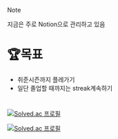 > [!NOTE]
> 지금은 주로 Notion으로 관리하고 있음

# 🏆목표

- 취준시즌까지 플레가기
- 일단 졸업할 때까지는 streak계속하기

# 

[![Solved.ac
프로필](http://mazassumnida.wtf/api/v2/generate_badge?boj=katohiro22)](https://solved.ac/{handle})

[![Solved.ac
프로필](http://mazassumnida.wtf/api/mini/generate_badge?boj=katohiro22)](https://solved.ac/{handle}) 
